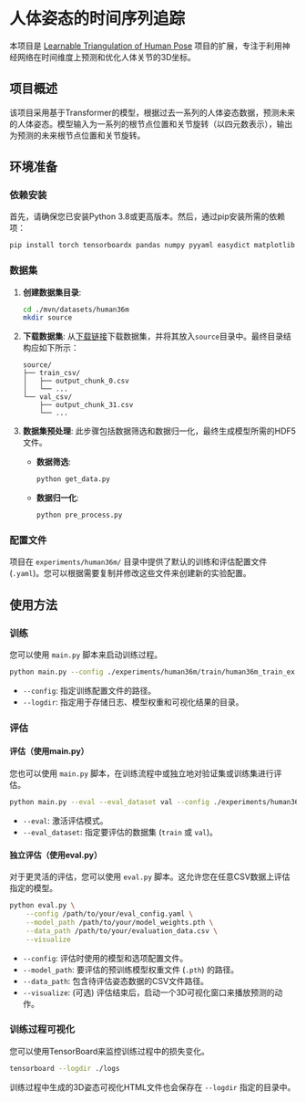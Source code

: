 # 人体姿态的时间序列追踪

本项目是 [Learnable Triangulation of Human Pose](https://github.com/karfly/learnable-triangulation-pytorch) 项目的扩展，专注于利用神经网络在时间维度上预测和优化人体关节的3D坐标。

## 项目概述

该项目采用基于Transformer的模型，根据过去一系列的人体姿态数据，预测未来的人体姿态。模型输入为一系列的根节点位置和关节旋转（以四元数表示），输出为预测的未来根节点位置和关节旋转。

## 环境准备

### 依赖安装

首先，请确保您已安装Python 3.8或更高版本。然后，通过pip安装所需的依赖项：

```bash
pip install torch tensorboardx pandas numpy pyyaml easydict matplotlib plotly tqdm
```

### 数据集

1.  **创建数据集目录**:
    ```bash
    cd ./mvn/datasets/human36m
    mkdir source
    ```

2.  **下载数据集**:
    从[下载链接](https://pan.baidu.com/s/1oGevcGMvc3p4xWTXnRITGg?pwd=fqdt)下载数据集，并将其放入`source`目录中。最终目录结构应如下所示：
    ```
    source/
    ├── train_csv/
    │   ├── output_chunk_0.csv
    │   └── ...
    └── val_csv/
        ├── output_chunk_31.csv
        └── ...
    ```

3.  **数据集预处理**:
    此步骤包括数据筛选和数据归一化，最终生成模型所需的HDF5文件。
    *   **数据筛选**:
        ```bash
        python get_data.py
        ```
    *   **数据归一化**:
        ```bash
        python pre_process.py
        ```

### 配置文件

项目在 `experiments/human36m/` 目录中提供了默认的训练和评估配置文件 (`.yaml`)。您可以根据需要复制并修改这些文件来创建新的实验配置。

## 使用方法

### 训练

您可以使用 `main.py` 脚本来启动训练过程。

```bash
python main.py --config ./experiments/human36m/train/human36m_train_ex.yaml --logdir ./logs
```
*   `--config`: 指定训练配置文件的路径。
*   `--logdir`: 指定用于存储日志、模型权重和可视化结果的目录。

### 评估

#### 评估（使用main.py）

您也可以使用 `main.py` 脚本，在训练流程中或独立地对验证集或训练集进行评估。

```bash
python main.py --eval --eval_dataset val --config ./experiments/human36m/eval/human36m_eval_ex.yaml
```
*   `--eval`: 激活评估模式。
*   `--eval_dataset`: 指定要评估的数据集 (`train` 或 `val`)。

#### 独立评估（使用eval.py）

对于更灵活的评估，您可以使用 `eval.py` 脚本。这允许您在任意CSV数据上评估指定的模型。

```bash
python eval.py \
    --config /path/to/your/eval_config.yaml \
    --model_path /path/to/your/model_weights.pth \
    --data_path /path/to/your/evaluation_data.csv \
    --visualize
```
*   `--config`: 评估时使用的模型和选项配置文件。
*   `--model_path`: 要评估的预训练模型权重文件 (`.pth`) 的路径。
*   `--data_path`: 包含待评估姿态数据的CSV文件路径。
*   `--visualize`: (可选) 评估结束后，启动一个3D可视化窗口来播放预测的动作。

### 训练过程可视化

您可以使用TensorBoard来监控训练过程中的损失变化。

```bash
tensorboard --logdir ./logs
```

训练过程中生成的3D姿态可视化HTML文件也会保存在 `--logdir` 指定的目录中。
